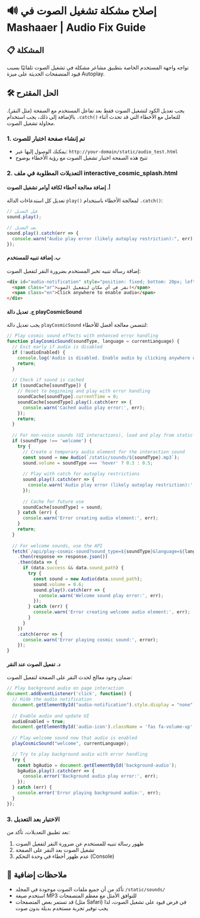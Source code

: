 # 🔊 إصلاح مشكلة تشغيل الصوت في Mashaaer | Audio Fix Guide

## 📋 المشكلة
تواجه واجهة المستخدم الخاصة بتطبيق مشاعر مشكلة في تشغيل الصوت تلقائيًا بسبب قيود المتصفحات الحديثة على ميزة Autoplay.

## 🛠️ الحل المقترح
يجب تعديل الكود لتشغيل الصوت فقط بعد تفاعل المستخدم مع الصفحة (مثل النقر). بالإضافة إلى ذلك، يجب استخدام `.catch()` للتعامل مع الأخطاء التي قد تحدث أثناء محاولة تشغيل الصوت.

### 1. تم إنشاء صفحة اختبار للصوت
- يمكنك الوصول إليها عبر: `http://your-domain/static/audio_test.html`
- تتيح هذه الصفحة اختبار تشغيل الصوت مع رؤية الأخطاء بوضوح

### 2. التعديلات المطلوبة في ملف interactive_cosmic_splash.html

#### أ. إضافة معالجة أخطاء لكافة أوامر تشغيل الصوت
تعديل كل استدعاءات الدالة `play()` لمعالجة الأخطاء باستخدام `.catch()`:

```javascript
// قبل التعديل
sound.play();

// بعد التعديل
sound.play().catch(err => {
  console.warn("Audio play error (likely autoplay restriction):", err);
});
```

#### ب. إضافة تنبيه للمستخدم
إضافة رسالة تنبيه تخبر المستخدم بضرورة النقر لتفعيل الصوت:

```html
<div id="audio-notification" style="position: fixed; bottom: 20px; left: 0; right: 0; text-align: center; padding: 10px; background-color: rgba(0, 0, 0, 0.7); color: white; z-index: 1000; border-radius: 5px; margin: 0 auto; width: fit-content; max-width: 80%; font-size: 14px; display: none;">
  <span class="ar">انقر في أي مكان لتفعيل الصوت</span>
  <span class="en">Click anywhere to enable audio</span>
</div>
```

#### ج. تعديل دالة playCosmicSound
يجب تعديل دالة `playCosmicSound` لتتضمن معالجة أفضل للأخطاء:

```javascript
// Play cosmic sound effects with enhanced error handling
function playCosmicSound(soundType, language = currentLanguage) {
  // Exit early if audio is disabled
  if (!audioEnabled) {
    console.log('Audio is disabled. Enable audio by clicking anywhere on the screen.');
    return;
  }
  
  // Check if sound is cached
  if (soundCache[soundType]) {
    // Reset to beginning and play with error handling
    soundCache[soundType].currentTime = 0;
    soundCache[soundType].play().catch(err => {
      console.warn('Cached audio play error:', err);
    });
    return;
  }
  
  // For non-voice sounds (UI interactions), load and play from static files
  if (soundType !== 'welcome') {
    try {
      // Create a temporary audio element for the interaction sound
      const sound = new Audio(`/static/sounds/${soundType}.mp3`);
      sound.volume = soundType === 'hover' ? 0.3 : 0.5;
      
      // Play with catch for autoplay restrictions
      sound.play().catch(err => {
        console.warn('Audio play error (likely autoplay restriction):', err);
      });
      
      // Cache for future use
      soundCache[soundType] = sound;
    } catch (err) {
      console.warn('Error creating audio element:', err);
    }
    return;
  }
  
  // For welcome sounds, use the API
  fetch(`/api/play-cosmic-sound?sound_type=${soundType}&language=${language}`)
    .then(response => response.json())
    .then(data => {
      if (data.success && data.sound_path) {
        try {
          const sound = new Audio(data.sound_path);
          sound.volume = 0.6;
          sound.play().catch(err => {
            console.warn('Welcome sound play error:', err);
          });
        } catch (err) {
          console.warn('Error creating welcome audio element:', err);
        }
      }
    })
    .catch(error => {
      console.warn('Error playing cosmic sound:', error);
    });
}
```

#### د. تفعيل الصوت عند النقر
ضمان وجود معالج لحدث النقر على الصفحة لتفعيل الصوت:

```javascript
// Play background audio on page interaction
document.addEventListener('click', function() {
  // Hide the audio notification
  document.getElementById("audio-notification").style.display = "none";
  
  // Enable audio and update UI
  audioEnabled = true;
  document.getElementById('audio-icon').className = 'fas fa-volume-up';
  
  // Play welcome sound now that audio is enabled
  playCosmicSound("welcome", currentLanguage);

  // Try to play background audio with error handling
  try {
    const bgAudio = document.getElementById('background-audio');
    bgAudio.play().catch(err => {
      console.error('Background audio play error:', err);
    });
  } catch (err) {
    console.error('Error playing background audio:', err);
  }
});
```

### 3. الاختبار بعد التعديل
بعد تطبيق التعديلات، تأكد من:
1. ظهور رسالة تنبيه للمستخدم عن ضرورة النقر لتفعيل الصوت
2. تشغيل الصوت بعد النقر على الصفحة
3. عدم ظهور أخطاء في وحدة التحكم (Console)

## 🧪 ملاحظات إضافية
- تأكد من أن جميع ملفات الصوت موجودة في المجلد `/static/sounds/`
- استخدم صيغة MP3 للتوافق الأمثل مع معظم المتصفحات
- قد تستمر بعض المتصفحات (مثل Safari) في فرض قيود على تشغيل الصوت، لذا يجب توفير تجربة مستخدم بديلة بدون صوت

